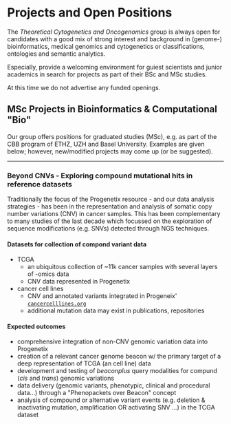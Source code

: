 # Projects and Open Positions

The _Theoretical Cytogenetics and Oncogenomics_ group is always open for
candidates with a good mix of strong interest and background in (genome-) bioinformatics,
medical genomics and cytogenetics or classifications, ontologies and semantic analytics.

Especially, provide a welcoming environment for guiest scientists and junior academics
in search for projects as part of their BSc and MSc studies.

At this time we do not advertise any funded openings.

## MSc Projects in Bioinformatics & Computational "Bio"

Our group offers positions for graduated studies (MSc), e.g. as part of the CBB
program of ETHZ, UZH and Basel University. Examples are given below; however, 
new/modified projects may come up (or be suggested).

----

### Beyond CNVs - Exploring compound mutational hits in reference datasets

Traditionally the focus of the Progenetix resource - and our data analysis strategies -
has been in the representation and analysis of somatic copy number variations
(CNV) in cancer samples. This has been complementary to many studies of the last
decade which focussed on the exploration of sequence modifications (e.g. SNVs)
detected through NGS techniques.

#### Datasets for collection of compond variant data

* TCGA
    - an ubiquitous collection of ~11k cancer samples with several layers of -omics data
    - CNV data represented in Progenetix
* cancer cell lines
    - CNV and annotated variants integrated in Progeneix' [`cancercelllines.org`](http://cancercelllines.org)
    - additional mutation data may exist in publications, repositories

#### Expected outcomes

* comprehensive integration of non-CNV genomic variation data into Progenetix
* creation of a relevant cancer genome beacon w/ the primary target of a deep
  representation of TCGA (an cell line) data
* development and testing of _beaconplus_ query modalities for compund (_cis_ and _trans_)
  genomic variations
* data delivery (genomic variants, phenotypic, clinical and procedural data...)
  through a "Phenopackets over Beacon" concept
* analysis of compound or alternative variant events (e.g. deletion & inactivating mutation,
  amplification OR activating SNV ...) in the TCGA dataset

